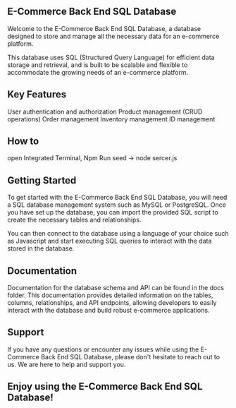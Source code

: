 ## E-Commerce Back End SQL Database

Welcome to the E-Commerce Back End SQL Database, a database designed to store and manage all the necessary data for an e-commerce platform.

This database uses SQL (Structured Query Language) for efficient data storage and retrieval, and is built to be scalable and flexible to accommodate the growing needs of an e-commerce platform.

## Key Features
User authentication and authorization
Product management (CRUD operations)
Order management
Inventory management
ID management

## How to
open Integrated Terminal, Npm Run seed -> node sercer.js
## Getting Started
To get started with the E-Commerce Back End SQL Database, you will need a SQL database management system such as MySQL or PostgreSQL. Once you have set up the database, you can import the provided SQL script to create the necessary tables and relationships.

You can then connect to the database using a language of your choice such as Javascript and start executing SQL queries to interact with the data stored in the database.

## Documentation
Documentation for the database schema and API can be found in the docs folder. This documentation provides detailed information on the tables, columns, relationships, and API endpoints, allowing developers to easily interact with the database and build robust e-commerce applications.

## Support
If you have any questions or encounter any issues while using the E-Commerce Back End SQL Database, please don't hesitate to reach out to us. We are here to help and support you.

## Enjoy using the E-Commerce Back End SQL Database!